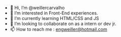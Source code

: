 - 👋 Hi, I’m @weillercarvalho
- 👀 I’m interested in Front-End experiences.
- 🌱 I’m currently learning HTML/CSS and JS
- 💞️ I’m looking to collaborate on as a intern or dev jr.
- 📫 How to reach me : engweiller@hotmail.com

<!---
weillercarvalho/weillercarvalho is a ✨ special ✨ repository because its `README.md` (this file) appears on your GitHub profile.
You can click the Preview link to take a look at your changes.
--->
